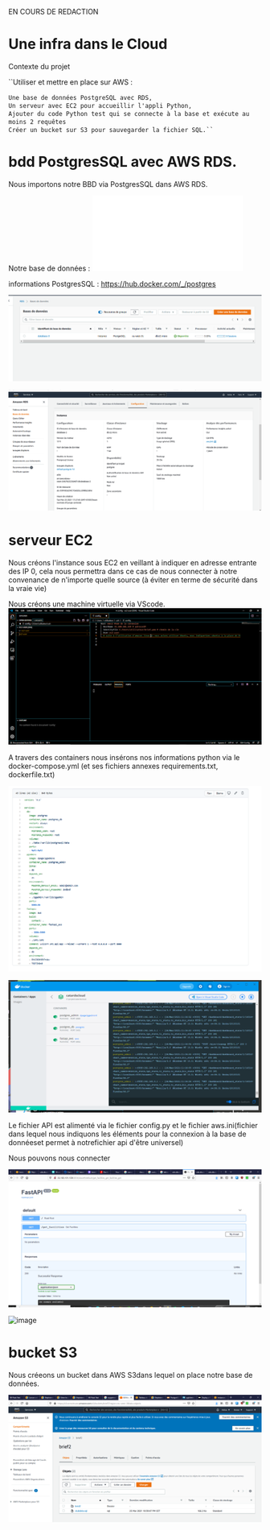 EN COURS DE REDACTION

# Une infra dans le Cloud

Contexte du projet

``Utiliser et mettre en place sur AWS :

    Une base de données PostgreSQL avec RDS,
    Un serveur avec EC2 pour accueillir l'appli Python,
    Ajouter du code Python test qui se connecte à la base et exécute au moins 2 requêtes 
    Créer un bucket sur S3 pour sauvegarder la fichier SQL.``


# bdd PostgresSQL avec AWS RDS.

Nous importons notre BBD via PostgresSQL dans AWS RDS.

Notre base de données : ![source](Clubdata.sql) 

informations PostgresSQL : https://hub.docker.com/_/postgres

![image](RDS.PNG)

![image](Capture.PNG)

# serveur EC2


Nous créons l'instance sous EC2 en veillant à indiquer en adresse entrante des IP 0, cela nous permettra dans ce cas de nous connecter à notre convenance de n'importe quelle source (à éviter en terme de sécurité dans la vraie vie)

Nous créons une machine virtuelle via VScode.
![image](machinevirtuelle.png)


A travers des containers nous insérons nos informations python via le docker-compose.yml (et ses fichiers annexes requirements.txt, dockerfile.txt)

![image](dockercompose.png)

![image](CAPTUREDOCKER.PNG)

Le fichier API est alimenté via le fichier config.py et le fichier aws.ini(fichier dans lequel nous indiquons les éléments pour la connexion à la base de donnéeset permet à notrefichier api d'être universel)


Nous pouvons nous connecter 

![image](APIgetfacilities.png)

![image](fastapicapture.png)



# bucket S3
Nous créeons un bucket dans AWS S3dans lequel on place notre base de données.

![image](S3STOCKAGEBDD.PNG)

